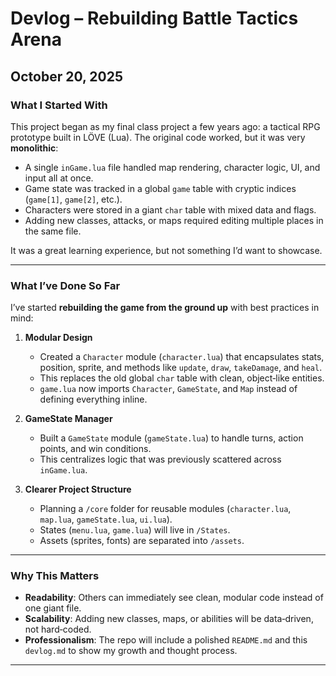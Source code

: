 # Devlog – Rebuilding Battle Tactics Arena

## October 20, 2025

### What I Started With

This project began as my final class project a few years ago: a tactical RPG prototype built in LÖVE (Lua). The original code worked, but it was very **monolithic**:

- A single `inGame.lua` file handled map rendering, character logic, UI, and input all at once.
- Game state was tracked in a global `game` table with cryptic indices (`game[1]`, `game[2]`, etc.).
- Characters were stored in a giant `char` table with mixed data and flags.
- Adding new classes, attacks, or maps required editing multiple places in the same file.

It was a great learning experience, but not something I’d want to showcase.

---

### What I’ve Done So Far

I’ve started **rebuilding the game from the ground up** with best practices in mind:

1. **Modular Design**
   - Created a `Character` module (`character.lua`) that encapsulates stats, position, sprite, and methods like `update`, `draw`, `takeDamage`, and `heal`.
   - This replaces the old global `char` table with clean, object‑like entities.
   - `game.lua` now imports `Character`, `GameState`, and `Map` instead of defining everything inline.

2. **GameState Manager**
   - Built a `GameState` module (`gameState.lua`) to handle turns, action points, and win conditions.
   - This centralizes logic that was previously scattered across `inGame.lua`.

3. **Clearer Project Structure**
   - Planning a `/core` folder for reusable modules (`character.lua`, `map.lua`, `gameState.lua`, `ui.lua`).
   - States (`menu.lua`, `game.lua`) will live in `/States`.
   - Assets (sprites, fonts) are separated into `/assets`.

---

### Why This Matters

- **Readability**: Others can immediately see clean, modular code instead of one giant file.
- **Scalability**: Adding new classes, maps, or abilities will be data‑driven, not hard‑coded.
- **Professionalism**: The repo will include a polished `README.md` and this `devlog.md` to show my growth and thought process.

---
